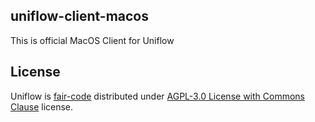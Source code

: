 uniflow-client-macos
-----------------

This is official MacOS Client for Uniflow

## License

Uniflow is [fair-code](http://faircode.io) distributed under [AGPL-3.0 License with Commons Clause](https://github.com/darkwood-fr/uniflow/blob/1.x/library/uniflow-client-macos/LICENSE.md) license.
